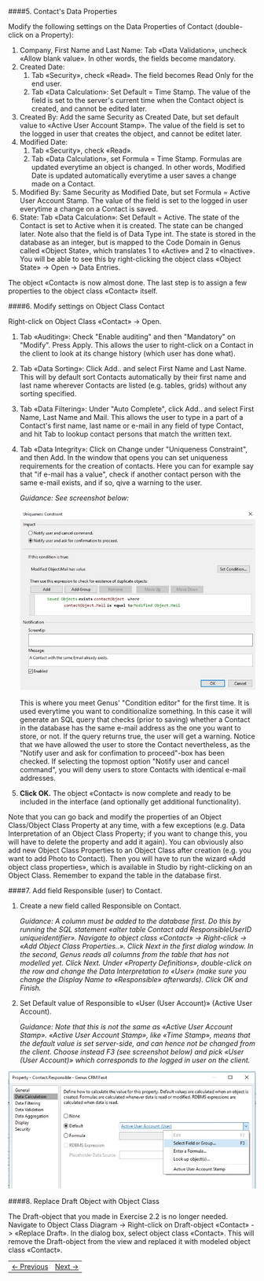 ####5. Contact's Data Properties

Modify the following settings on the Data Properties of Contact (double-click on a Property):
1. Company, First Name and Last Name: Tab «Data Validation», uncheck «Allow blank value». In other words, the fields become mandatory.
2. Created Date:
   1. Tab «Security», check «Read». The field becomes Read Only for the end user.
   2. Tab «Data Calculation»: Set Default = Time Stamp. The value of the field is set to the server's current time when the Contact object is created, and cannot be edited later.
3. Created By: Add the same Security as Created Date, but set default value to «Active User Account Stamp». The value of the field is set to the logged in user that creates the object, and cannot be editet later.
4. Modified Date:
   1. Tab «Security», check «Read».
   2. Tab «Data Calculation», set Formula = Time Stamp. Formulas are updated everytime an object is changed. In other words, Modified Date is updated automatically everytime a user saves a change made on a Contact.
5. Modified By: Same Security as Modified Date, but set Formula = Active User Account Stamp. The value of the field is set to the logged in user everytime a change on a Contact is saved.
6. State: Tab «Data Calculation»: Set Default = Active. The state of the Contact is set to Active when it is created. The state can be changed later. Note also that the field is of Data Type int. The state is stored in the database as an integer, but is mapped to the Code Domain in Genus called «Object State», which translates 1 to «Active» and 2 to «Inactive». You will be able to see this by right-clicking the object class «Object State» -> Open -> Data Entries.

The object «Contact» is now almost done. The last step is to assign a few properties to the object class «Contact» itself.

####6. Modify settings on Object Class Contact

Right-click on Object Class «Contact» -> Open.
1. Tab «Auditing»: Check "Enable auditing" and then "Mandatory" on "Modify". Press Apply. This allows the user to right-click on a Contact in the client to look at its change history (which user has done what).
2. Tab «Data Sorting»: Click Add.. and select First Name and Last Name. This will by default sort Contacts automatically by their first name and last name wherever Contacts are listed (e.g. tables, grids) without any sorting specified.
3. Tab «Data Filtering»: Under "Auto Complete", click Add.. and select First Name, Last Name and Mail. This allows the user to type in a part of a Contact's first name, last name or e-mail in any field of type Contact, and hit Tab to lookup contact persons that match the written text.
4. Tab «Data Integrity»: Click on Change under "Uniqueness Constraint", and then Add. In the window that opens you can set uniqueness requirements for the creation of contacts. Here you can for example say that "if e-mail has a value", check if another contact person with the same e-mail exists, and if so, qive a warning to the user.

   *Guidance: See screenshot below:*

   ![oppg2fig5.JPG](media/oppg2fig5.JPG)

   This is where you meet Genus' "Condition editor" for the first time. It is used everytime you want to conditionalize something. In this case it will generate an SQL query that checks (prior to saving) whether a Contact in the database has the same e-mail address as the one you want to store, or not. If the query returns true, the user will get a warning. Notice that we have allowed the user to store the Contact nevertheless, as the "Notify user and ask for confimation to proceed"-box has been checked. If selecting the topmost option "Notify user and cancel command", you will deny users to store Contacts with identical e-mail addresses.


5. **Click OK.** The object «Contact» is now complete and ready to be included in the interface (and optionally get additional functionality).

Note that you can go back and modify the properties of an Object Class/Object Class Property at any time, with a few exceptions (e.g. Data Interpretation of an Object Class Property; if you want to change this, you will have to delete the property and add it again). You can obviously also add new Object Class Properties to an Object Class after creation (e.g. you want to add Photo to Contact). Then you will have to run the wizard «Add object class properties», which is available in Studio by right-clicking on an Object Class. Remember to expand the table in the database first.

####7. Add field Responsible (user) to Contact.
1. Create a new field called Responsible on Contact.

   *Guidance: A column must be added to the database first. Do this by running the SQL statement «alter table Contact add ResponsibleUserID uniqueidentifier». Navigate to object class «Contact» -> Right-click -> «Add Object Class Properties..». Click Next in the first dialog window. In the second, Genus reads all columns from the table that has not modelled yet. Click Next. Under «Property Definitions», double-click on the row and change the Data Interpretation to «User» (make sure you change the Display Name to «Responsible» afterwards). Click OK and Finish.*

2. Set Default value of Responsible to «User (User Account)» (Active User Account).

   *Guidance: Note that this is not the same as «Active User Account Stamp». «Active User Account Stamp», like «Time Stamp», means that the default value is set server-side, and can hence not be changed from the client. Choose instead F3 (see screenshot below) and pick «User (User Account)» which corresponds to the logged in user on the client.*

![oppg2fig6.JPG](media/oppg2fig6.JPG)

####8. Replace Draft Object with Object Class

The Draft-object that you made in Exercise 2.2 is no longer needed. Navigate to Object Class Diagram -> Right-click on Draft-object «Contact» -> «Replace Draft». In the dialog box, select object class «Contact». This will remove the Draft-object from the view and replaced it with modeled object class «Contact».


<table>
   <tr><td><a href="exercise-02-1.md"><- Previous</a></td><td align="right"><a href="exercises3-5.md">Next -></a></td></tr>
</table>
